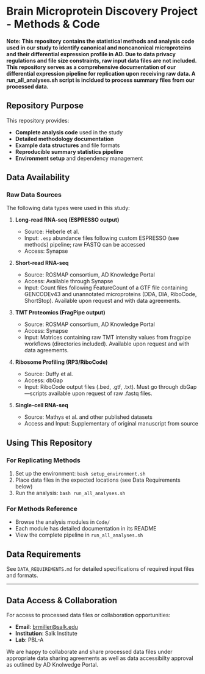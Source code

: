 # Brain Microprotein Discovery Project - Methods & Code

**Note: This repository contains the statistical methods and analysis code used in our study to identify canonical and noncanonical microproteins and their differential expression profile in AD. Due to data privacy regulations and file size constraints, raw input data files are not included. This repository serves as a comprehensive documentation of our differential expression pipeline for replication upon receiving raw data. A run_all_analyses.sh script is incldued to process summary files from our processed data.**

## **Repository Purpose**

This repository provides:
- **Complete analysis code** used in the study
- **Detailed methodology documentation**
 - **Example data structures** and file formats
 - **Reproducible summary statistics pipeline** 
 - **Environment setup** and dependency management

## Data Availability

### **Raw Data Sources**
The following data types were used in this study:

1. **Long-read RNA-seq (ESPRESSO output)**
   - Source: Heberle et al.
   - Input: `.esp` abundance files following custom ESPRESSO (see methods) pipeline; raw FASTQ can be accessed
   - Access: Synapse

2. **Short-read RNA-seq** 
   - Source:  ROSMAP consortium, AD Knowledge Portal
   - Access: Available through Synapse
   - Input: Count files following FeatureCount of a GTF file containing GENCODEv43 and unannotated microproteins (DDA, DIA, RiboCode, ShortStop). Available upon request and with data agreements.

3. **TMT Proteomics (FragPipe output)**
   - Source: ROSMAP consortium, AD Knowledge Portal
   - Access: Synapse
   - Input: Matrices containing raw TMT intensity values from fragpipe workflows (directories included). Available upon request and with data agreements.

4. **Ribosome Profiling (RP3/RiboCode)**
   - Source: Duffy et al.
   - Access: dbGap
   - Input: RiboCode output files (.bed, .gtf, .txt). Must go through dbGap—scripts available upon request of raw .fastq files.

5. **Single-cell RNA-seq**
   - Source: Mathys et al. and other published datasets
   - Access and Input: Supplementary of original manuscript from source

## Using This Repository

### **For Replicating Methods**
1. Set up the environment: `bash setup_environment.sh`
2. Place data files in the expected locations (see Data Requirements below)
3. Run the analysis: `bash run_all_analyses.sh`

### **For Methods Reference**
- Browse the analysis modules in `Code/`
- Each module has detailed documentation in its README
- View the complete pipeline in `run_all_analyses.sh`

## Data Requirements

See `DATA_REQUIREMENTS.md` for detailed specifications of required input files and formats.

---

## Data Access & Collaboration

For access to processed data files or collaboration opportunities:
- **Email**: brmiller@salk.edu
- **Institution**: Salk Institute
- **Lab**: PBL-A

We are happy to collaborate and share processed data files under appropriate data sharing agreements as well as data accessibilty approval as outlined by AD Knolwedge Portal.
